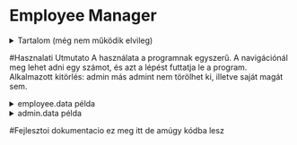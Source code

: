 # Employee Manager
<details>
    <summary>Tartalom (még nem működik elvileg)</summary>
    - [Használati útmutató](#hasznalati-utmutato) <- ezek meglehetősen nem mműködnek 
    - [Fejlesztői dokumentáció](#fejlesztoi-dokumentacio) <- majd ki kéne venni a detailsbol
</details>
    
#Hasznalati Utmutato
A használata a programnak egyszerű. A navigációnál meg lehet adni egy számot, és azt a lépést
futtatja le a program. 
Alkalmazott kitörlés: admin más admint nem törölhet ki, illetve saját magát sem.

<details>
    <summary>employee.data példa</summary>
    0;Tuner Jóska;2009/01/09;06209991234;Főcigány;igen
    1;Kókány Péter;2010/04/20;06301353642;Takarító;nem
    2;Varánusz Péter;1999/09/09;06301234567;Főnök;nem
    3;Elo Mus;2001/09/11;06995326172;Biztonságiőr;igen
    4;Kalányos Frodo;1999/01/01;06709991234;Pénzes ember;nem
</details>
<details>
    <summary>admin.data példa</summary>
    0;jelszo123
    3;password123
</details>

#Fejlesztoi dokumentacio
ez meg itt de amúgy kódba lesz
